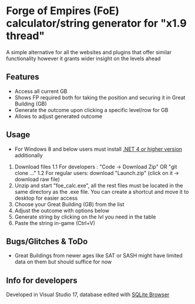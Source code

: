# Forge of Empires (FoE) calculator/string generator for "x1.9 thread"
A simple alternative for all the websites and plugins that offer similar functionality however it grants wider insight on the levels ahead

## Features
+ Access all current GB
+ Shows FP required both for taking the position and securing it in Great Building (GB)
+ Generate the outcome upon clicking a specific level/row for GB
+ Allows to adjust generated outcome
	
## Usage
* For Windows 8 and below users must install [.NET 4 or higher version](https://dotnet.microsoft.com/en-us/download) additionally
1. Download files 
	1.1 For developers : "Code -> Download Zip" OR "git clone ..."
	1.2 For regular users: download "Launch.zip" (click on it -> download raw file)
2. Unzip and start "foe_calc.exe", all the rest files must be located in the same directory as the .exe file. You can create a shortcut and move it to desktop for easier access
3. Choose your Great Building (GB) from the list
4. Adjust the outcome with options below
5. Generate string by clicking on the lvl you need in the table
6. Paste the string in-game (Ctrl+V)

## Bugs/Glitches & ToDo
- Great Buildings from newer ages like SAT or SASH might have limited data on them but should suffice for now


## Info for developers
Developed in Visual Studio 17, database edited with [SQLite Browser](https://sqlitebrowser.org/)
